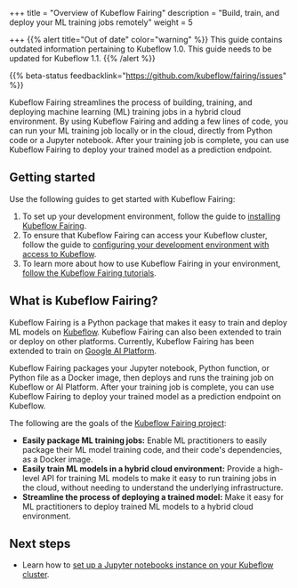 +++
title = "Overview of Kubeflow Fairing"
description = "Build, train, and deploy your ML training jobs remotely"
weight = 5
                    
+++
{{% alert title="Out of date" color="warning" %}}
This guide contains outdated information pertaining to Kubeflow 1.0. This guide
needs to be updated for Kubeflow 1.1.
{{% /alert %}}

{{% beta-status 
  feedbacklink="https://github.com/kubeflow/fairing/issues" %}}

Kubeflow Fairing streamlines the process of building, training, and deploying
machine learning (ML) training jobs in a hybrid cloud environment. By using
Kubeflow Fairing and adding a few lines of code, you can run your ML training
job locally or in the cloud, directly from Python code or a Jupyter
notebook. After your training job is complete, you can use Kubeflow Fairing to
deploy your trained model as a prediction endpoint.

## Getting started

Use the following guides to get started with Kubeflow Fairing:

1.  To set up your development environment, follow the guide to [installing
    Kubeflow Fairing][install].
1.  To ensure that Kubeflow Fairing can access your Kubeflow cluster, follow
    the guide to [configuring your development environment with access
    to Kubeflow][conf].
1.  To learn more about how to use Kubeflow Fairing in your environment,
    [follow the Kubeflow Fairing tutorials][tutorials].

## What is Kubeflow Fairing?

Kubeflow Fairing is a Python package that makes it easy to train and deploy ML
models on [Kubeflow][kubeflow]. Kubeflow Fairing can also been extended to
train or deploy on other platforms. Currently, Kubeflow Fairing has been
extended to train on [Google AI Platform][ai-platform]. 

Kubeflow Fairing packages your Jupyter notebook, Python function, or Python
file as a Docker image, then deploys and runs the training job on Kubeflow
or AI Platform. After your training job is complete, you can use Kubeflow
Fairing to deploy your trained model as a prediction endpoint on Kubeflow. 

The following are the goals of the [Kubeflow Fairing project][fairing-repo]:

* **Easily package ML training jobs:** Enable ML practitioners to easily package their ML model training code, and their code's dependencies, as a Docker image. 
* **Easily train ML models in a hybrid cloud environment:** Provide a high-level API for training ML models to make it easy to run training jobs in the cloud, without needing to understand the underlying infrastructure.
* **Streamline the process of deploying a trained model:** Make it easy for ML practitioners to deploy trained ML models to a hybrid cloud environment. 

## Next steps

*  Learn how to [set up a Jupyter notebooks instance on your Kubeflow
   cluster][kubeflow-notebooks].

[kubeflow-notebooks]: /docs/notebooks/setup/
[ai-platform]: https://cloud.google.com/ml-engine/docs/
[fairing-repo]: https://github.com/kubeflow/fairing
[kubeflow]: /docs/about/kubeflow/

[conf]: /docs/components/fairing/configure-fairing/
[install]: /docs/components/fairing/install-fairing/
[tutorials]: /docs/components/fairing/tutorials/other-tutorials/
